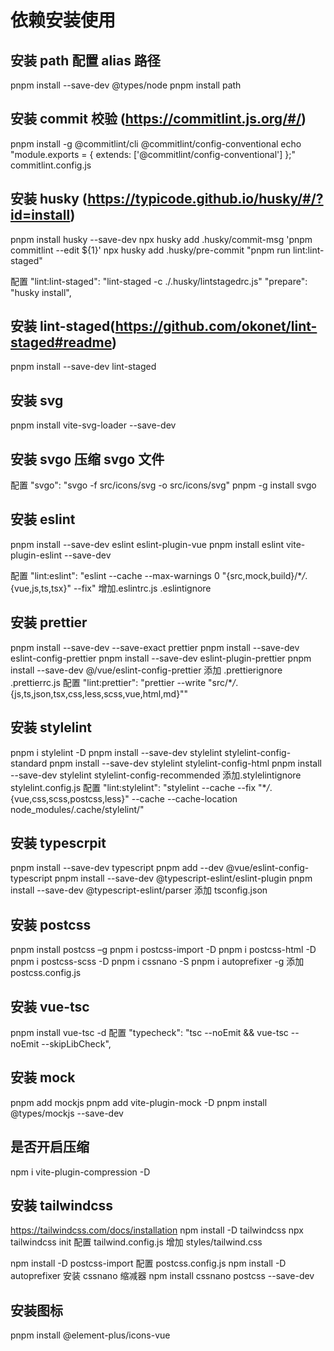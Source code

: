 # 依赖安装使用

## 安装 path 配置 alias 路径

pnpm install --save-dev @types/node pnpm install path

## 安装 commit 校验 (<https://commitlint.js.org/#/>)

pnpm install -g @commitlint/cli @commitlint/config-conventional echo "module.exports = { extends: ['@commitlint/config-conventional'] };" commitlint.config.js

## 安装 husky (<https://typicode.github.io/husky/#/?id=install>)

pnpm install husky --save-dev npx husky add .husky/commit-msg 'pnpm commitlint --edit ${1}' npx husky add .husky/pre-commit "pnpm run lint:lint-staged"

配置 "lint:lint-staged": "lint-staged -c ./.husky/lintstagedrc.js" "prepare": "husky install",

## 安装 lint-staged(<https://github.com/okonet/lint-staged#readme>)

pnpm install --save-dev lint-staged

## 安装 svg

pnpm install vite-svg-loader --save-dev

## 安装 svgo 压缩 svgo 文件

配置 "svgo": "svgo -f src/icons/svg -o src/icons/svg" pnpm -g install svgo

## 安装 eslint

pnpm install --save-dev eslint eslint-plugin-vue pnpm install eslint vite-plugin-eslint --save-dev

配置 "lint:eslint": "eslint --cache --max-warnings 0 \"{src,mock,build}/\*_/_.{vue,js,ts,tsx}\" --fix" 增加.eslintrc.js .eslintignore

## 安装 prettier

pnpm install --save-dev --save-exact prettier pnpm install --save-dev eslint-config-prettier pnpm install --save-dev eslint-plugin-prettier pnpm install --save-dev @/vue/eslint-config-prettier 添加 .prettierignore .prettierrc.js 配置 "lint:prettier": "prettier --write \"src/\*_/_.{js,ts,json,tsx,css,less,scss,vue,html,md}\""

## 安装 stylelint

pnpm i stylelint -D pnpm install --save-dev stylelint stylelint-config-standard pnpm install --save-dev stylelint stylelint-config-html pnpm install --save-dev stylelint stylelint-config-recommended 添加.stylelintignore stylelint.config.js 配置 "lint:stylelint": "stylelint --cache --fix \"\*_/_.{vue,css,scss,postcss,less}\" --cache --cache-location node_modules/.cache/stylelint/"

## 安装 typescrpit

pnpm install --save-dev typescript pnpm add --dev @vue/eslint-config-typescript pnpm install --save-dev @typescript-eslint/eslint-plugin pnpm install --save-dev @typescript-eslint/parser 添加 tsconfig.json

## 安装 postcss

pnpm install postcss –g pnpm i postcss-import -D pnpm i postcss-html -D pnpm i postcss-scss -D pnpm i cssnano -S pnpm i autoprefixer -g 添加 postcss.config.js

## 安装 vue-tsc

pnpm install vue-tsc -d 配置 "typecheck": "tsc --noEmit && vue-tsc --noEmit --skipLibCheck",

## 安装 mock

pnpm add mockjs pnpm add vite-plugin-mock -D pnpm install @types/mockjs --save-dev

## 是否开启压缩

npm i vite-plugin-compression -D

## 安装 tailwindcss

<https://tailwindcss.com/docs/installation> npm install -D tailwindcss npx tailwindcss init 配置 tailwind.config.js 增加 styles/tailwind.css

npm install -D postcss-import 配置 postcss.config.js npm install -D autoprefixer 安装 cssnano 缩减器 npm install cssnano postcss --save-dev

## 安装图标

<!-- elementPlus默认 -->

pnpm install @element-plus/icons-vue
